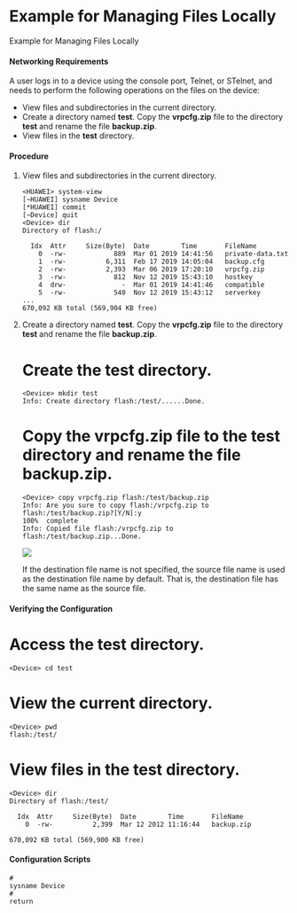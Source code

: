 Example for Managing Files Locally
==================================

Example for Managing Files Locally

#### Networking Requirements

A user logs in to a device using the console port, Telnet, or STelnet, and needs to perform the following operations on the files on the device:

* View files and subdirectories in the current directory.
* Create a directory named **test**. Copy the **vrpcfg.zip** file to the directory **test** and rename the file **backup.zip**.
* View files in the **test** directory.

#### Procedure

1. View files and subdirectories in the current directory.
   
   
   ```
   <HUAWEI> system-view
   [~HUAWEI] sysname Device
   [*HUAWEI] commit
   [~Device] quit
   <Device> dir
   Directory of flash:/
   
     Idx  Attr     Size(Byte)  Date        Time       FileName
       0  -rw-            889  Mar 01 2019 14:41:56   private-data.txt
       1  -rw-          6,311  Feb 17 2019 14:05:04   backup.cfg
       2  -rw-          2,393  Mar 06 2019 17:20:10   vrpcfg.zip
       3  -rw-            812  Nov 12 2019 15:43:10   hostkey
       4  drw-              -  Mar 01 2019 14:41:46   compatible
       5  -rw-            540  Nov 12 2019 15:43:12   serverkey
   ...
   670,092 KB total (569,904 KB free)
   ```
2. Create a directory named **test**. Copy the **vrpcfg.zip** file to the directory **test** and rename the file **backup.zip**.
   
   
   
   # Create the **test** directory.
   
   ```
   <Device> mkdir test
   Info: Create directory flash:/test/......Done.
   ```
   
   # Copy the **vrpcfg.zip** file to the **test** directory and rename the file **backup.zip**.
   
   ```
   <Device> copy vrpcfg.zip flash:/test/backup.zip 
   Info: Are you sure to copy flash:/vrpcfg.zip to flash:/test/backup.zip?[Y/N]:y
   100%  complete
   Info: Copied file flash:/vrpcfg.zip to flash:/test/backup.zip...Done.
   ```
   ![](public_sys-resources/note_3.0-en-us.png) 
   
   If the destination file name is not specified, the source file name is used as the destination file name by default. That is, the destination file has the same name as the source file.

#### Verifying the Configuration

# Access the **test** directory.

```
<Device> cd test
```

# View the current directory.

```
<Device> pwd
flash:/test/

```

# View files in the **test** directory.

```
<Device> dir
Directory of flash:/test/

  Idx  Attr     Size(Byte)  Date        Time       FileName
    0  -rw-          2,399  Mar 12 2012 11:16:44   backup.zip

670,092 KB total (569,900 KB free)
```

#### Configuration Scripts

```
#
sysname Device
#
return
```